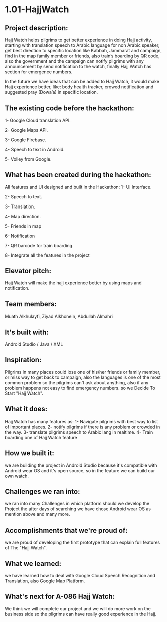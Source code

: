# 1.01-HajjWatch

## Project description:

Hajj Watch helps pilgrims to get better experience in doing Hajj activity, starting with translation speech to Arabic language for non Arabic speaker, get best direction to specific location like Kabbah, Jammarat and campaign, find in the map family member or friends, also train’s boarding by QR code, also the government and the campaign can notify pilgrims with any announcement by send notification to the watch, finally Hajj Watch has section for emergence numbers.

In the future we have ideas that can be added to Hajj Watch, it would make Hajj experience better, like: body health tracker, crowed notification and suggested pray (Dowa’a) in specific location.

## The existing code before the hackathon:

  1-    Google Cloud translation API.

  2-    Google Maps API.

  3-    Google Firebase.

  4-    Speech to text in Android.
  
  5-    Volley from Google. 

## What has been created during the hackathon:

All features and UI designed and built in the Hackathon:
  1-    UI Interface.

  2-    Speech to text.

  3-    Translation.

  4-    Map direction.

  5-    Friends in map

  6-    Notification

  7-    QR barcode for train boarding.

  8-    Integrate all the features in the project

## Elevator pitch:
  Hajj Watch will make the hajj experience better by using maps and notification.

## Team members:
  Muath Alkhulayfi, 
  Ziyad Alkhonein, 
  Abdullah Almahri
  
## It's built with:
  Android Studio / Java / XML
  
  ## Inspiration:
Pilgrims in many places could lose one of his/her friends or family member, or miss way to get back to campaign, also the languages is one of the most common problem so the pilgrims can't ask about anything, also if any problem happens not easy to find emergency numbers.
so we Decide To Start "Hajj Watch".

## What it does:
Hajj Watch has many features as:
1- Navigate pilgrims with best way to list of important places.
2- notify pilgrims if there is any problem or crowded in the way.
3- translate pilgrims speech to Arabic lang in realtime.
4- Train boarding one of Hajj Watch feature

## How we built it:
we are building the project in Android Studio because  it's compatible with Android wear OS and it's open source, so in the feature we can build our own watch.

## Challenges we ran into:
we ran into many Challenges in which platform should we develop the Project the after days of searching we have chose Android wear OS as mention above and many more.

## Accomplishments that we're proud of:
we are proud of developing the first prototype that can explain full features of The "Hajj Watch".

## What we learned:
we have learned how to deal with Google Cloud Speech Recognition and Translation, also Google Map Platform.

## What's next for A-086 Hajj Watch:
We think we will complete our project and we will do more work on the business side so the pilgrims can have really good experience in the Hajj.
